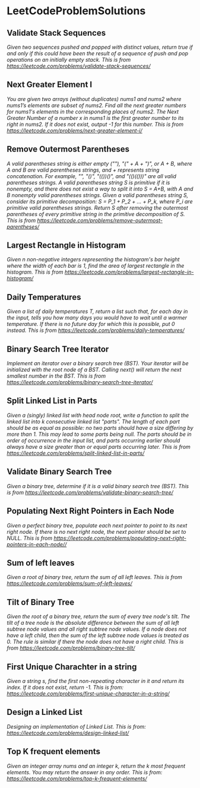 # LeetCodeProblemSolutions

## Validate Stack Sequences
*Given two sequences pushed and popped with distinct values, return true if and only if this could have been the result of a sequence of push and pop operations on an initially empty stack. This is from https://leetcode.com/problems/validate-stack-sequences/*

## Next Greater Element I
*You are given two arrays (without duplicates) nums1 and nums2 where nums1’s elements are subset of nums2. Find all the next greater numbers for nums1's elements in the corresponding places of nums2. The Next Greater Number of a number x in nums1 is the first greater number to its right in nums2. If it does not exist, output -1 for this number. This is from https://leetcode.com/problems/next-greater-element-i/*

## Remove Outermost Parentheses
*A valid parentheses string is either empty (""), "(" + A + ")", or A + B, where A and B are valid parentheses strings, and + represents string concatenation. For example, "", "()", "(())()", and "(()(()))" are all valid parentheses strings. A valid parentheses string S is primitive if it is nonempty, and there does not exist a way to split it into S = A+B, with A and B nonempty valid parentheses strings. Given a valid parentheses string S, consider its primitive decomposition: S = P_1 + P_2 + ... + P_k, where P_i are primitive valid parentheses strings. Return S after removing the outermost parentheses of every primitive string in the primitive decomposition of S. This is from https://leetcode.com/problems/remove-outermost-parentheses/*

## Largest Rectangle in Histogram
*Given n non-negative integers representing the histogram's bar height where the width of each bar is 1, find the area of largest rectangle in the histogram. This is from https://leetcode.com/problems/largest-rectangle-in-histogram/*

## Daily Temperatures
*Given a list of daily temperatures T, return a list such that, for each day in the input, tells you how many days you would have to wait until a warmer temperature. If there is no future day for which this is possible, put 0 instead. This is from https://leetcode.com/problems/daily-temperatures/*

##  Binary Search Tree Iterator
*Implement an iterator over a binary search tree (BST). Your iterator will be initialized with the root node of a BST. Calling next() will return the next smallest number in the BST. This is from https://leetcode.com/problems/binary-search-tree-iterator/*

##  Split Linked List in Parts
*Given a (singly) linked list with head node root, write a function to split the linked list into k consecutive linked list "parts".
The length of each part should be as equal as possible: no two parts should have a size differing by more than 1. This may lead to some parts being null.
The parts should be in order of occurrence in the input list, and parts occurring earlier should always have a size greater than or equal parts occurring later. This is from https://leetcode.com/problems/split-linked-list-in-parts/*

## Validate Binary Search Tree
*Given a binary tree, determine if it is a valid binary search tree (BST). This is from https://leetcode.com/problems/validate-binary-search-tree/*

## Populating Next Right Pointers in Each Node
*Given a perfect binary tree, populate each next pointer to point to its next right node. If there is no next right node, the next pointer should be set to NULL. This is from https://leetcode.com/problems/populating-next-right-pointers-in-each-node//*

## Sum of left leaves
*Given a root of binary tree, return the sum of all left leaves. This is from https://leetcode.com/problems/sum-of-left-leaves/*

## Tilt of Binary Tree
*Given the root of a binary tree, return the sum of every tree node's tilt.
The tilt of a tree node is the absolute difference between the sum of all left subtree node values and all right subtree node values. If a node does not have a left child, then the sum of the left subtree node values is treated as 0. The rule is similar if there the node does not have a right child. This is from https://leetcode.com/problems/binary-tree-tilt/*


## First Unique Charachter in a string
*Given a string s, find the first non-repeating character in it and return its index. If it does not exist, return -1. This is from: https://leetcode.com/problems/first-unique-character-in-a-string/*

## Design a Linked List
*Designing an implementation of Linked List. This is from: https://leetcode.com/problems/design-linked-list/*


## Top K frequent elements
*Given an integer array nums and an integer k, return the k most frequent elements. You may return the answer in any order. This is from: https://leetcode.com/problems/top-k-frequent-elements/*
